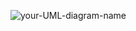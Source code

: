![your-UML-diagram-name](http://www.plantuml.com/plantuml/proxy?cache=no&src=https://raw.githubusercontent.com/zacmcnulty123/CPP_grad_school/main/elevator/design.puml)